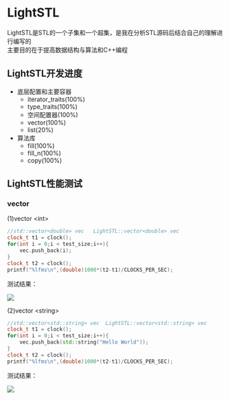 # LightSTL
LightSTL是STL的一个子集和一个超集，是我在分析STL源码后结合自己的理解进行编写的  
主要目的在于提高数据结构与算法和C++编程

## LightSTL开发进度
* 底层配置和主要容器
    * iterator_traits(100%)
    * type_traits(100%)
    * 空间配置器(100%)
    * vector(100%)
    * list(20%)
* 算法库
    * fill(100%)
    * fill_n(100%)
    * copy(100%)

## LightSTL性能测试

### vector
(1)vector \<int\>
```cpp
//std::vector<double> vec   LightSTL::vector<double> vec 
clock_t t1 = clock();
for(int i = 0;i < test_size;i++){
    vec.push_back(i);
}
clock_t t2 = clock();
printf("%lfms\n",(double)1000*(t2-t1)/CLOCKS_PER_SEC);
```
测试结果：

![](https://github.com/gzwl/Image/blob/master/vectortest1.png)

(2)vector \<string\>
```cpp
//std::vector<std::string> vec  LightSTL::vector<std::string> vec
clock_t t1 = clock();
for(int i = 0;i < test_size;i++){
    vec.push_back(std::string("Hello World"));
}
clock_t t2 = clock();
printf("%lfms\n",(double)1000*(t2-t1)/CLOCKS_PER_SEC);
```
测试结果：

![](https://github.com/gzwl/Image/blob/master/vectortest2.png)
